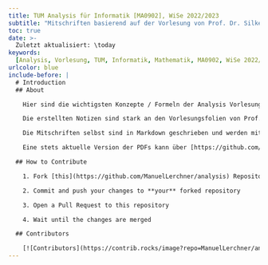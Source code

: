 ```yaml
---
title: TUM Analysis für Informatik [MA0902], WiSe 2022/2023
subtitle: "Mitschriften basierend auf der Vorlesung von Prof. Dr. Silke Rolles"
toc: true
date: >-
  Zuletzt aktualisiert: \today
keywords:
  [Analysis, Vorlesung, TUM, Informatik, Mathematik, MA0902, WiSe 2022/2023]
urlcolor: blue
include-before: |
  # Introduction
  ## About

    Hier sind die wichtigsten Konzepte / Formeln der Analysis Vorlesung von Prof. Dr. Silke Rolles im Wintersemester 2022/2023 zusammengefasst.

    Die erstellten Notizen sind stark an den Vorlesungsfolien von Prof. Dr. Silke Rolles orientiert.

    Die Mitschriften selbst sind in Markdown geschrieben und werden mithilfe einer GitHub-Action nach jedem Push mithilfe von [Pandoc](https://pandoc.org/) zu einem PDF konvertiert.

    Eine stets aktuelle Version der PDFs kann über [https://github.com/ManuelLerchner/analysis/releases/download/Release/merge.pdf](https://github.com/ManuelLerchner/analysis/releases/download/Release/merge.pdf) heruntergeladen werden.

  ## How to Contribute

    1. Fork [this](https://github.com/ManuelLerchner/analysis) Repository

    2. Commit and push your changes to **your** forked repository

    3. Open a Pull Request to this repository

    4. Wait until the changes are merged

  ## Contributors

    [![Contributors](https://contrib.rocks/image?repo=ManuelLerchner/analysis)](https://github.com/ManuelLerchner/analysis/graphs/contributors)
---
```

